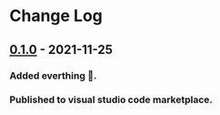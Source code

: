 # Change Log

## [0.1.0](https://github.com/sudoaugustin/tailpile/releases/tag/v0.1.0) - 2021-11-25

### Added everthing 🚀.

### Published to visual studio code marketplace.
